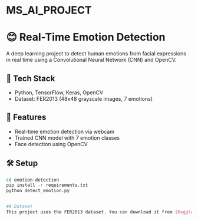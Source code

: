 # MS_AI_PROJECT
# 😊 Real-Time Emotion Detection

A deep learning project to detect human emotions from facial expressions in real time using a Convolutional Neural Network (CNN) and OpenCV.

## 🔧 Tech Stack
- Python, TensorFlow, Keras, OpenCV
- Dataset: FER2013 (48x48 grayscale images, 7 emotions)

## 🚀 Features
- Real-time emotion detection via webcam
- Trained CNN model with 7 emotion classes
- Face detection using OpenCV

## 🛠️ Setup
```bash
cd emotion-detection
pip install -r requirements.txt
python detect_emotion.py


## Dataset
This project uses the FER2013 dataset. You can download it from [Kaggle](https://www.kaggle.com/datasets/msambare/fer2013) and place it in the `/data` directory.
